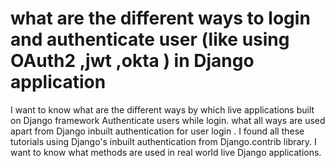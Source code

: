 
# what are the different ways to login and authenticate user (like using OAuth2 ,jwt ,okta ) in Django application

I want to know what are the different ways by which live applications built on Django framework Authenticate users while login. what all ways are used apart from Django inbuilt authentication for user login .
I found all these tutorials using Django's inbuilt authentication from Django.contrib library.
I want to know what methods are used in real world live Django applications.

        